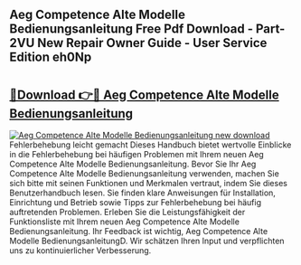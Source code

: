 ## Aeg Competence Alte Modelle Bedienungsanleitung Free Pdf Download - Part-2VU New Repair Owner Guide - User Service Edition eh0Np

# <h2><a href="http://df3e9t.blite.top/?on=Aeg+Competence+Alte+Modelle+Bedienungsanleitung">🔗Download 👉🔴 Aeg Competence Alte Modelle Bedienungsanleitung</a></h2>

[![Aeg Competence Alte Modelle Bedienungsanleitung new download](https://i.imgur.com/lujVjoI.png)](http://df3e9t.blite.top/?on=Aeg+Competence+Alte+Modelle+Bedienungsanleitung)
Fehlerbehebung leicht gemacht Dieses Handbuch bietet wertvolle Einblicke in die Fehlerbehebung bei häufigen Problemen mit Ihrem neuen Aeg Competence Alte Modelle Bedienungsanleitung. Bevor Sie Ihr Aeg Competence Alte Modelle Bedienungsanleitung verwenden, machen Sie sich bitte mit seinen Funktionen und Merkmalen vertraut, indem Sie dieses Benutzerhandbuch lesen. Sie finden klare Anweisungen für Installation, Einrichtung und Betrieb sowie Tipps zur Fehlerbehebung bei häufig auftretenden Problemen. Erleben Sie die Leistungsfähigkeit der Funktionsliste mit Ihrem neuen Aeg Competence Alte Modelle Bedienungsanleitung. Ihr Feedback ist wichtig, Aeg Competence Alte Modelle BedienungsanleitungD. Wir schätzen Ihren Input und verpflichten uns zu kontinuierlicher Verbesserung.
